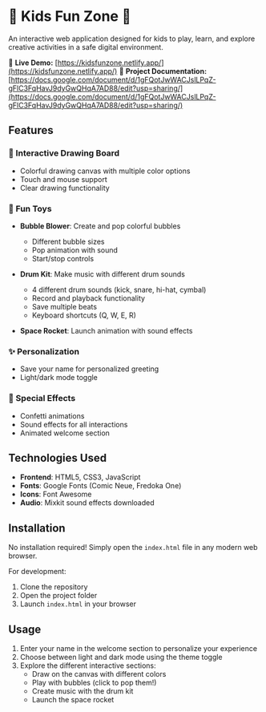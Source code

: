 # 🌈 Kids Fun Zone 🎉

An interactive web application designed for kids to play, learn, and explore creative activities in a safe digital environment.

🔗 **Live Demo:** [https://kidsfunzone.netlify.app/](https://kidsfunzone.netlify.app/)
🔗 **Project Documentation:** [https://docs.google.com/document/d/1gFQotJwWACJslLPqZ-gFlC3FqHavJ9dyGwQHqA7AD88/edit?usp=sharing/](https://docs.google.com/document/d/1gFQotJwWACJslLPqZ-gFlC3FqHavJ9dyGwQHqA7AD88/edit?usp=sharing/)

## Features

### 🎨 Interactive Drawing Board
- Colorful drawing canvas with multiple color options
- Touch and mouse support
- Clear drawing functionality

### 🛝 Fun Toys
- **Bubble Blower**: Create and pop colorful bubbles
  - Different bubble sizes
  - Pop animation with sound
  - Start/stop controls

- **Drum Kit**: Make music with different drum sounds
  - 4 different drum sounds (kick, snare, hi-hat, cymbal)
  - Record and playback functionality
  - Save multiple beats
  - Keyboard shortcuts (Q, W, E, R)

- **Space Rocket**: Launch animation with sound effects

### ✨ Personalization
- Save your name for personalized greeting
- Light/dark mode toggle

### 🎉 Special Effects
- Confetti animations
- Sound effects for all interactions
- Animated welcome section

## Technologies Used

- **Frontend**: HTML5, CSS3, JavaScript
- **Fonts**: Google Fonts (Comic Neue, Fredoka One)
- **Icons**: Font Awesome
- **Audio**: Mixkit sound effects downloaded

## Installation

No installation required! Simply open the `index.html` file in any modern web browser.

For development:
1. Clone the repository
2. Open the project folder
3. Launch `index.html` in your browser

## Usage

1. Enter your name in the welcome section to personalize your experience
2. Choose between light and dark mode using the theme toggle
3. Explore the different interactive sections:
   - Draw on the canvas with different colors
   - Play with bubbles (click to pop them!)
   - Create music with the drum kit
   - Launch the space rocket